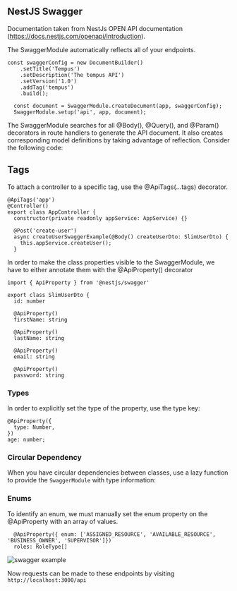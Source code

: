 ## NestJS Swagger

Documentation taken from NestJs OPEN API documentation (https://docs.nestjs.com/openapi/introduction).

The SwaggerModule automatically reflects all of your endpoints.

```
const swaggerConfig = new DocumentBuilder()
    .setTitle('Tempus')
    .setDescription('The tempus API')
    .setVersion('1.0')
    .addTag('tempus')
    .build();

  const document = SwaggerModule.createDocument(app, swaggerConfig);
  SwaggerModule.setup('api', app, document);
```

The SwaggerModule searches for all @Body(), @Query(), and @Param() decorators in route handlers to generate the API document. It also creates corresponding model definitions by taking advantage of reflection. Consider the following code:

## Tags

To attach a controller to a specific tag, use the @ApiTags(...tags) decorator.

```
@ApiTags('app')
@Controller()
export class AppController {
  constructor(private readonly appService: AppService) {}

  @Post('create-user')
  async createUserSwaggerExample(@Body() createUserDto: SlimUserDto) {
    this.appService.createUser();
  }
```

In order to make the class properties visible to the SwaggerModule, we have to either annotate them with the @ApiProperty() decorator

```
import { ApiProperty } from '@nestjs/swagger'

export class SlimUserDto {
  id: number

  @ApiProperty()
  firstName: string

  @ApiProperty()
  lastName: string

  @ApiProperty()
  email: string

  @ApiProperty()
  password: string

```

### Types

In order to explicitly set the type of the property, use the type key:

```
@ApiProperty({
  type: Number,
})
age: number;
```

### Circular Dependency

When you have circular dependencies between classes, use a lazy function to provide the `SwaggerModule` with type information:

### Enums

To identify an enum, we must manually set the enum property on the @ApiProperty with an array of values.

```
  @ApiProperty({ enum: ['ASSIGNED_RESOURCE', 'AVAILABLE_RESOURCE', 'BUSINESS_OWNER', 'SUPERVISOR']})
  roles: RoleType[]
```

![swagger example](https://github.com/tempus-app/tempus/blob/feature-api/open-api-support/docs/screenshots/swagger-request.PNG)

Now requests can be made to these endpoints by visiting `http://localhost:3000/api`

